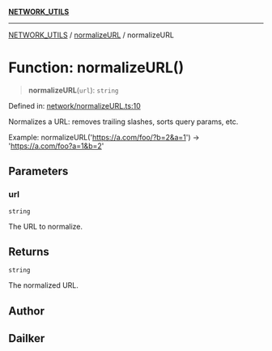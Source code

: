 [**NETWORK_UTILS**](../../README.md)

***

[NETWORK_UTILS](../../README.md) / [normalizeURL](../README.md) / normalizeURL

# Function: normalizeURL()

> **normalizeURL**(`url`): `string`

Defined in: [network/normalizeURL.ts:10](https://github.com/dailker/everyutil-js/blob/7799f3f003cb23f425be3f1c83c38483e2648188/src/network/normalizeURL.ts#L10)

Normalizes a URL: removes trailing slashes, sorts query params, etc.

Example: normalizeURL('https://a.com/foo/?b=2&a=1') → 'https://a.com/foo?a=1&b=2'

## Parameters

### url

`string`

The URL to normalize.

## Returns

`string`

The normalized URL.

## Author

## Dailker
